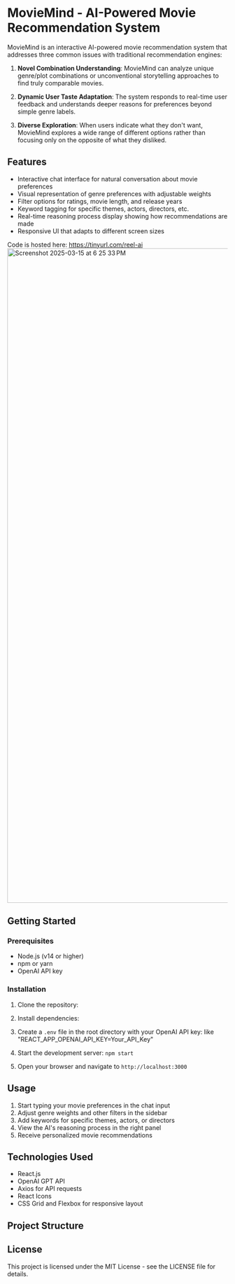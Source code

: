 # MovieMind - AI-Powered Movie Recommendation System

MovieMind is an interactive AI-powered movie recommendation system that addresses three common issues with traditional recommendation engines:

1. **Novel Combination Understanding**: MovieMind can analyze unique genre/plot combinations or unconventional storytelling approaches to find truly comparable movies.

2. **Dynamic User Taste Adaptation**: The system responds to real-time user feedback and understands deeper reasons for preferences beyond simple genre labels.

3. **Diverse Exploration**: When users indicate what they don't want, MovieMind explores a wide range of different options rather than focusing only on the opposite of what they disliked.

## Features

- Interactive chat interface for natural conversation about movie preferences
- Visual representation of genre preferences with adjustable weights
- Filter options for ratings, movie length, and release years
- Keyword tagging for specific themes, actors, directors, etc.
- Real-time reasoning process display showing how recommendations are made
- Responsive UI that adapts to different screen sizes

Code is hosted here: https://tinyurl.com/reel-ai
<img width="1495" alt="Screenshot 2025-03-15 at 6 25 33 PM" src="https://github.com/user-attachments/assets/36fd481f-86bd-4dc7-bdd0-935c5c92b0eb" />

## Getting Started

### Prerequisites

- Node.js (v14 or higher)
- npm or yarn
- OpenAI API key

### Installation

1. Clone the repository:
2. Install dependencies:
3. Create a `.env` file in the root directory with your OpenAI API key: like "REACT_APP_OPENAI_API_KEY=Your_API_Key"
4. Start the development server: `npm start`

5. Open your browser and navigate to `http://localhost:3000`

## Usage

1. Start typing your movie preferences in the chat input
2. Adjust genre weights and other filters in the sidebar
3. Add keywords for specific themes, actors, or directors
4. View the AI's reasoning process in the right panel
5. Receive personalized movie recommendations

## Technologies Used

- React.js
- OpenAI GPT API
- Axios for API requests
- React Icons
- CSS Grid and Flexbox for responsive layout

## Project Structure


## License

This project is licensed under the MIT License - see the LICENSE file for details.

